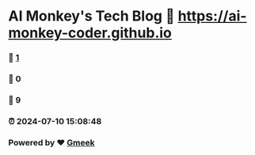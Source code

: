 # AI Monkey's Tech Blog :link: https://ai-monkey-coder.github.io 
### :page_facing_up: [1](https://ai-monkey-coder.github.io/tag.html) 
### :speech_balloon: 0 
### :hibiscus: 9 
### :alarm_clock: 2024-07-10 15:08:48 
### Powered by :heart: [Gmeek](https://github.com/Meekdai/Gmeek)
